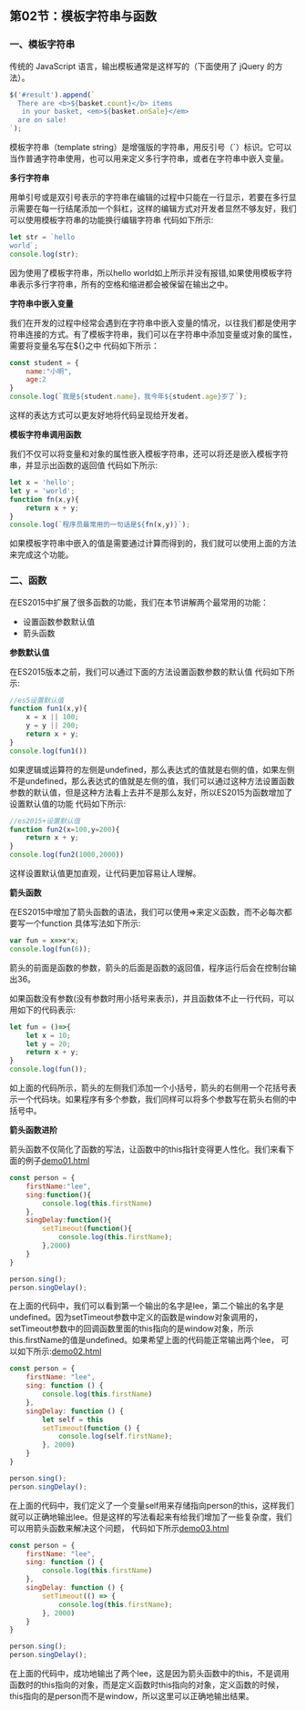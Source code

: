 ## 第02节：模板字符串与函数

### 一、模板字符串
传统的 JavaScript 语言，输出模板通常是这样写的（下面使用了 jQuery 的方法）。
``` js
$('#result').append(`
  There are <b>${basket.count}</b> items
   in your basket, <em>${basket.onSale}</em>
  are on sale!
`);
```

模板字符串（template string）是增强版的字符串，用反引号（`）标识。它可以当作普通字符串使用，也可以用来定义多行字符串，或者在字符串中嵌入变量。

**多行字符串**

用单引号或是双引号表示的字符串在编辑的过程中只能在一行显示，若要在多行显示需要在每一行结尾添加一个斜杠，这样的编辑方式对开发者显然不够友好，我们可以使用模板字符串的功能换行编辑字符串
代码如下所示:

``` js
let str = `hello
world`;
console.log(str);
```

因为使用了模板字符串，所以hello world如上所示并没有报错,如果使用模板字符串表示多行字符串，所有的空格和缩进都会被保留在输出之中。

**字符串中嵌入变量**

我们在开发的过程中经常会遇到在字符串中嵌入变量的情况，以往我们都是使用字符串连接的方式。有了模板字符串，我们可以在字符串中添加变量或对象的属性，需要将变量名写在${}之中
代码如下所示：

``` js
const student = {
    name:"小明",
    age:2
}
console.log(`我是${student.name}，我今年${student.age}岁了`);
```

这样的表达方式可以更友好地将代码呈现给开发者。

**模板字符串调用函数**

我们不仅可以将变量和对象的属性嵌入模板字符串，还可以将还是嵌入模板字符串，并显示出函数的返回值
代码如下所示:

``` js
let x = 'hello';
let y = 'world';
function fn(x,y){
    return x + y;
}
console.log(`程序员最常用的一句话是${fn(x,y)}`);
```

如果模板字符串中嵌入的值是需要通过计算而得到的，我们就可以使用上面的方法来完成这个功能。

### 二、函数

在ES2015中扩展了很多函数的功能，我们在本节讲解两个最常用的功能：

* 设置函数参数默认值
* 箭头函数

**参数默认值**

在ES2015版本之前，我们可以通过下面的方法设置函数参数的默认值
代码如下所示:

``` js
//es5设置默认值
function fun1(x,y){
    x = x || 100;
    y = y || 200;
    return x + y;
}
console.log(fun1())
```

如果逻辑或运算符的左侧是undefined，那么表达式的值就是右侧的值，如果左侧不是undefined，那么表达式的值就是左侧的值，我们可以通过这种方法设置函数参数的默认值，但是这种方法看上去并不是那么友好，所以ES2015为函数增加了设置默认值的功能
代码如下所示:

``` js
//es2015+设置默认值
function fun2(x=100,y=200){
    return x + y;
}
console.log(fun2(1000,2000))
```

这样设置默认值更加直观，让代码更加容易让人理解。

**箭头函数**

在ES2015中增加了箭头函数的语法，我们可以使用=>来定义函数，而不必每次都要写一个function
具体写法如下所示:

``` js
var fun = x=>x*x;
console.log(fun(6));
```

箭头的前面是函数的参数，箭头的后面是函数的返回值，程序运行后会在控制台输出36。

如果函数没有参数(没有参数时用小括号来表示)，并且函数体不止一行代码，可以用如下的代码表示:

``` js
let fun = ()=>{
    let x = 10;
    let y = 20;
    return x + y;
}
console.log(fun());
```
如上面的代码所示，箭头的左侧我们添加一个小括号，箭头的右侧用一个花括号表示一个代码块。如果程序有多个参数，我们同样可以将多个参数写在箭头右侧的中括号中。

**箭头函数进阶**

箭头函数不仅简化了函数的写法，让函数中的this指针变得更人性化。我们来看下面的例子[demo01.html](https://github.com/xiaozhoulee/xiaozhou-examples/blob/master/04-ES2015%2B/%E7%AC%AC02%E8%8A%82%EF%BC%9AES2015%EF%BC%88%E4%BA%8C%EF%BC%89/demo01.html)

``` js
const person = {
    firstName:"lee",
    sing:function(){
        console.log(this.firstName)
    },
    singDelay:function(){
        setTimeout(function(){
            console.log(this.firstName);
        },2000)
    }
}

person.sing();
person.singDelay();
```

在上面的代码中，我们可以看到第一个输出的名字是lee，第二个输出的名字是undefined。因为setTimeout参数中定义的函数是window对象调用的，setTimeout参数中的回调函数里面的this指向的是window对象，所示this.firstName的值是undefined。如果希望上面的代码能正常输出两个lee，
可以如下所示:[demo02.html](https://github.com/xiaozhoulee/xiaozhou-examples/blob/master/04-ES2015%2B/%E7%AC%AC02%E8%8A%82%EF%BC%9AES2015%EF%BC%88%E4%BA%8C%EF%BC%89/demo02.html)

``` js
const person = {
    firstName: "lee",
    sing: function () {
        console.log(this.firstName)
    },
    singDelay: function () {
        let self = this
        setTimeout(function () {
            console.log(self.firstName);
        }, 2000)
    }
}

person.sing();
person.singDelay();
```

在上面的代码中，我们定义了一个变量self用来存储指向person的this，这样我们就可以正确地输出lee。但是这样的写法看起来有给我们增加了一些复杂度，我们可以用箭头函数来解决这个问题，
代码如下所示[demo03.html](https://github.com/xiaozhoulee/xiaozhou-examples/blob/master/04-ES2015%2B/%E7%AC%AC02%E8%8A%82%EF%BC%9AES2015%EF%BC%88%E4%BA%8C%EF%BC%89/demo03.html)

``` js
const person = {
    firstName: "lee",
    sing: function () {
        console.log(this.firstName)
    },
    singDelay: function () {
        setTimeout(() => {
            console.log(this.firstName);
        }, 2000)
    }
}

person.sing();
person.singDelay();
```

在上面的代码中，成功地输出了两个lee，这是因为箭头函数中的this，不是调用函数时的this指向的对象，而是定义函数时this指向的对象，定义函数的时候，this指向的是person而不是window，所以这里可以正确地输出结果。






